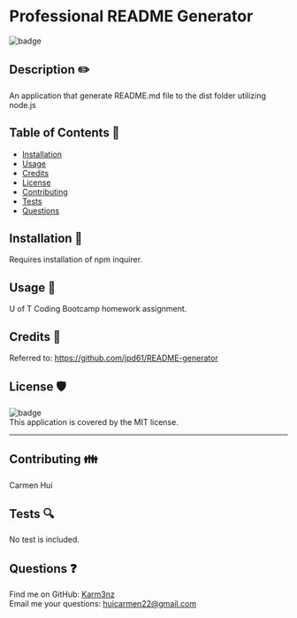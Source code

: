  
  # Professional README Generator
  
  ![badge](https://img.shields.io/badge/license-MIT-green)<br />

  ## Description ✏️

  An application that generate README.md file to the dist folder utilizing node.js


  ## Table of Contents 📜

  * [Installation](#installation)
  * [Usage](#usage)
  * [Credits](#credits)
  * [License](#license)
  * [Contributing](#contributing)
  * [Tests](#tests)
  * [Questions](#questions)

  ## Installation 💾

  Requires installation of npm inquirer. 

  ## Usage 🔧

  U of T Coding Bootcamp homework assignment.


  ## Credits 📣

  Referred to: https://github.com/jpd61/README-generator

  ## License 🛡️

  ![badge](https://img.shields.io/badge/license-MIT-brightgreen)
  <br />
  This application is covered by the MIT license. 

  ---

  ## Contributing 👪

  Carmen Hui

  ## Tests 🔍

  No test is included.

  ## Questions ❓

  Find me on GitHub: [Karm3nz](https://github.com/Karm3nz)
  <br>
  Email me your questions: huicarmen22@gmail.com
  <br>
